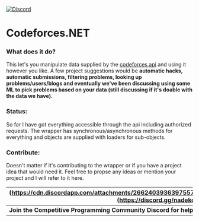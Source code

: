 [![Discord](https://discordapp.com/api/guilds/326795829664808960/widget.png)](https://discord.gg/algorithms)
# Codeforces.NET

### What does it do?
This let's you manipulate data supplied by the [codeforces api](https://codeforces.com/api/help) and using it however you like. A few project suggestions would be **automatic hacks, automatic submissions, filtering problems, looking up problems/users/blogs and eventually we've been discussing using some ML to pick problems based on your data (still discussing if it's doable with the data we have).**

### Status:
So far I have got everything accessible through the api including authorized requests. The wrapper has synchronous/asynchronous methods for everything and objects are supplied with loaders for sub-objects.

### Contribute:
Doesn't matter if it's contributing to the wrapper or if you have a project idea that would need it. Feel free to propse any ideas or mention your project and I will refer to it here.

|(https://cdn.discordapp.com/attachments/266240393639755778/281920766490968064/discord.png)](https://discord.gg/nadekobot)|
|---|
| **Join the Competitive Programming Community Discord for help** |